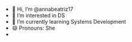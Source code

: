 - 👋 Hi, I’m @annabeatriz17
- 👀 I’m interested in DS
- 🌱 I’m currently learning Systems Development
- 😄 Pronouns: She
- 
<!---
annabeatriz17/annabeatriz17 is a ✨ special ✨ repository because its `README.md` (this file) appears on your GitHub profile.
You can click the Preview link to take a look at your changes.
--->
